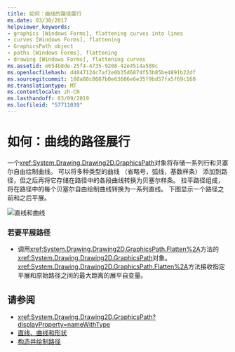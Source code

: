```yaml
---
title: 如何：曲线的路径展行
ms.date: 03/30/2017
helpviewer_keywords:
- graphics [Windows Forms], flattening curves into lines
- curves [Windows Forms], flattening
- GraphicsPath object
- paths [Windows Forms], flattening
- drawing [Windows Forms], flattening curves
ms.assetid: e654b8de-25f4-4735-9208-42e4514a589c
ms.openlocfilehash: d4847124c7af2e0b35d6874f53b85be4891b22df
ms.sourcegitcommit: 160a88c8087b0e63606e6e35f9bd57fa5f69c168
ms.translationtype: MT
ms.contentlocale: zh-CN
ms.lasthandoff: 03/09/2019
ms.locfileid: "57711039"
---
```

# <a name="how-to-flatten-a-curved-path-into-a-line"></a>如何：曲线的路径展行
一个<xref:System.Drawing.Drawing2D.GraphicsPath>对象将存储一系列行和贝塞尔自由绘制曲线。 可以将多种类型的曲线 （省略号，弧线，基数样条） 添加到路径，但之后再将它存储在路径中的各段曲线转换为贝塞尔样条。 拉平路径组成，将在路径中的每个贝塞尔自由绘制曲线转换为一系列直线。 下图显示一个路径之前和之后平展。  
  
 ![直线和曲线](./media/aboutgdip02-art32a.gif "AboutGdip02_Art32A")  
  
### <a name="to-flatten-a-path"></a>若要平展路径  
  
-   调用<xref:System.Drawing.Drawing2D.GraphicsPath.Flatten%2A>方法的<xref:System.Drawing.Drawing2D.GraphicsPath>对象。 <xref:System.Drawing.Drawing2D.GraphicsPath.Flatten%2A>方法接收指定平展和原始路径之间的最大距离的展平自变量。  
  
## <a name="see-also"></a>请参阅
- <xref:System.Drawing.Drawing2D.GraphicsPath?displayProperty=nameWithType>
- [直线、曲线和形状](lines-curves-and-shapes.md)
- [构造并绘制路径](constructing-and-drawing-paths.md)
